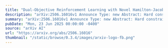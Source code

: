 ```yaml
---
title: "Dual-Objective Reinforcement Learning with Novel Hamilton-Jacobi-Bellman Formulations"
description: "arXiv:2506.16016v1 Announce Type: new Abstract: Hard constraints in reinforcement learning (RL), whether imposed via the reward function or the model architecture, often degrade policy performance. Lagrangian methods offer a way to blend objectives with constraints, but often require intricate reward engineering and parameter tuning. In this work, we extend recent advances that connect Hamilton-Jacobi (HJ) equations with RL to propose two novel value functions for dual-objective satisfaction. Namely, we address: (1) the Reach-Always-Avoid problem - of achieving distinct reward and penalty thresholds - and (2) the Reach-Reach problem - of achieving thresholds of two distinct rewards. In contrast with temporal logic approaches, which typically involve representing an automaton, we derive explicit, tractable Bellman forms in this context by decomposing our problem into reach, avoid, and reach-avoid problems, as to leverage these aforementioned recent advances. From a mathematical perspective, the Reach-Always-Avoid and Reach-Reach problems are complementary and fundamentally different from standard sum-of-rewards problems and temporal logic problems, providing a new perspective on constrained decision-making. We leverage our analysis to propose a variation of Proximal Policy Optimization (DO-HJ-PPO), which solves these problems. Across a range of tasks for safe-arrival and multi-target achievement, we demonstrate that DO-HJ-PPO produces qualitatively distinct behaviors from previous approaches and out-competes a number of baselines in various metrics."
summary: "arXiv:2506.16016v1 Announce Type: new Abstract: Hard constraints in reinforcement learning (RL), whether imposed via the reward function or the model architecture, often degrade policy performance. Lagrangian methods offer a way to blend objectives with constraints, but often require intricate reward engineering and parameter tuning. In this work, we extend recent advances that connect Hamilton-Jacobi (HJ) equations with RL to propose two novel value functions for dual-objective satisfaction. Namely, we address: (1) the Reach-Always-Avoid problem - of achieving distinct reward and penalty thresholds - and (2) the Reach-Reach problem - of achieving thresholds of two distinct rewards. In contrast with temporal logic approaches, which typically involve representing an automaton, we derive explicit, tractable Bellman forms in this context by decomposing our problem into reach, avoid, and reach-avoid problems, as to leverage these aforementioned recent advances. From a mathematical perspective, the Reach-Always-Avoid and Reach-Reach problems are complementary and fundamentally different from standard sum-of-rewards problems and temporal logic problems, providing a new perspective on constrained decision-making. We leverage our analysis to propose a variation of Proximal Policy Optimization (DO-HJ-PPO), which solves these problems. Across a range of tasks for safe-arrival and multi-target achievement, we demonstrate that DO-HJ-PPO produces qualitatively distinct behaviors from previous approaches and out-competes a number of baselines in various metrics."
pubDate: "Mon, 23 Jun 2025 00:00:00 -0400"
source: "arXiv AI"
url: "https://arxiv.org/abs/2506.16016"
thumbnail: "/static/browse/0.3.4/images/arxiv-logo-fb.png"
---
```


